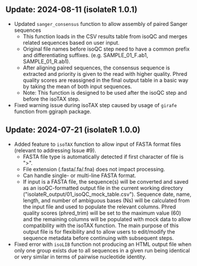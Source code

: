 ## Update: 2024-08-11 (isolateR 1.0.1)
- Updated <code>sanger_consensus</code> function to allow assembly of paired Sanger sequences
  - This function loads in the CSV results table from isoQC and merges related sequences based on user input. 
  - Original file names before isoQC step need to have a common prefix and differentiating suffixes. (e.g. SAMPLE_01_F.ab1, SAMPLE_01_R.ab1).
  - After aligning paired sequences, the consensus sequence is extracted and priority is given to the read with higher quality. Phred quality scores are reassigned in the final output table in a basic way by taking the mean of both input sequences.
  - Note: This function is designed to be used after the isoQC step and before the isoTAX step.
- Fixed warning issue during isoTAX step caused by  usage of <code>girafe</code> function from ggiraph package.


## Update: 2024-07-21 (isolateR 1.0.0)
- Added feature to <code>isoTAX</code> function to allow input of FASTA format files (relevant to addressing Issue #9). 
  - FASTA file type is automatically detected if first character of file is ">". 
  - File extension (.fasta/.fa/.fna) does not impact processing.
  - Can handle single- or multi-line FASTA format. 
  - If input is a FASTA file, the sequence(s) will be converted and saved as an isoQC-formatted output file in the current working directory ("isolateR_output/01_isoQC_mock_table.csv"). Sequence date, name, length, and number of ambiguous bases (Ns) will be calculated from the input file and used to populate the relevant columns. Phred quality scores (phred_trim) will be set to the maximum value (60) and the remaining columns will be populated with mock data to allow compatibility with the isoTAX function. The main purpose of this output file is for flexibility and to allow users to edit/modify the sequence metadata before continuing with subsequent steps.
- Fixed error with <code>isoLIB</code> function not producing an HTML output file when only one group exists due to all sequences in a given run being identical or very similar in terms of pairwise nucleotide identity.